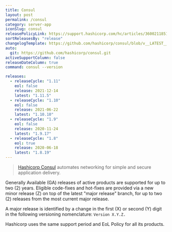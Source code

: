 ```yaml
---
title: Consul
layout: post
permalink: /consul
category: server-app
iconSlug: consul
releasePolicyLink: https://support.hashicorp.com/hc/articles/360021185113
sortReleasesBy: "release"
changelogTemplate: https://github.com/hashicorp/consul/blob/v__LATEST__/CHANGELOG.md
auto:
  git: https://github.com/hashicorp/consul.git
activeSupportColumn: false
releaseDateColumn: true
command: consul --version

releases:
  - releaseCycle: "1.11"
    eol: false
    release: 2021-12-14
    latest: "1.11.5"
  - releaseCycle: "1.10"
    eol: false
    release: 2021-06-22
    latest: "1.10.10"
  - releaseCycle: "1.9"
    eol: false
    release: 2020-11-24
    latest: "1.9.17"
  - releaseCycle: "1.8"
    eol: true
    release: 2020-06-18
    latest: "1.8.19"
---
```


> [Hashicorp Consul](https://www.consul.io/) automates networking for simple and secure application delivery.

Generally Available (GA) releases of active products are supported for up to two (2) years. Eligible code-fixes and hot-fixes are provided via a new minor release (Z) on top of the latest "major release" branch, for up to two (2) releases from the most current major release. 

A major release is identified by a change in the first (X) or second (Y) digit in the following versioning nomenclature: `Version X.Y.Z.`

Hashicorp uses the same support period and EoL Policy for all its products.
